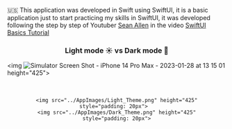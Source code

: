 
🇺🇸 This application was developed in Swift using SwiftUI, it is a basic application just to start practicing my skills in SwiftUI, it was developed following the step by step of Youtuber [Sean Allen](https://www.youtube.com/@seanallen/videos) in the video [SwiftUI Basics Tutorial](https://www.youtube.com/watch?v=HXoVSbwWUIk&t=17s)
<h3 align=center font="bold">Light mode ☀️ vs Dark mode 🌙 </h3>

<img ![Simulator Screen Shot - iPhone 14 Pro Max - 2023-01-28 at 13 15 01](https://user-images.githubusercontent.com/60523500/215832317-d1bd13f2-8002-43ad-a467-8bfcf592e58b.png) height="425">



<div align=center style="padding: 20px">

    <img src="../AppImages/Light_Theme.png" height="425" style="padding: 20px">  
    <img src="../AppImages/Dark_Theme.png" height="425" style="padding: 20px">
</div>




